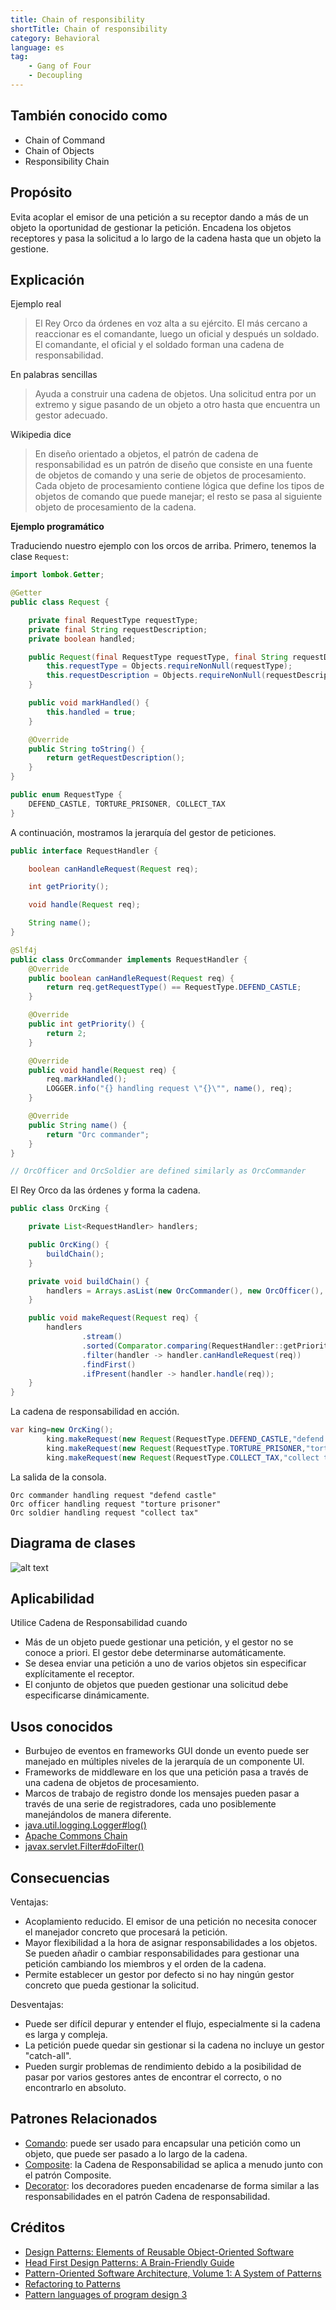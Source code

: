 ```yaml
---
title: Chain of responsibility
shortTitle: Chain of responsibility
category: Behavioral
language: es
tag:
    - Gang of Four
    - Decoupling
---
```


## También conocido como

* Chain of Command
* Chain of Objects
* Responsibility Chain

## Propósito

Evita acoplar el emisor de una petición a su receptor dando a más de un objeto la oportunidad de gestionar la petición. Encadena los objetos receptores y pasa la solicitud a lo largo de la cadena hasta que un objeto la gestione.

## Explicación

Ejemplo real

> El Rey Orco da órdenes en voz alta a su ejército. El más cercano a reaccionar es el comandante, luego un oficial y después un soldado. El comandante, el oficial y el soldado forman una cadena de responsabilidad.

En palabras sencillas

> Ayuda a construir una cadena de objetos. Una solicitud entra por un extremo y sigue pasando de un objeto a otro hasta que encuentra un gestor adecuado.

Wikipedia dice

> En diseño orientado a objetos, el patrón de cadena de responsabilidad es un patrón de diseño que consiste en una fuente de objetos de comando y una serie de objetos de procesamiento. Cada objeto de procesamiento contiene lógica que define los tipos de objetos de comando que puede manejar; el resto se pasa al siguiente objeto de procesamiento de la cadena.

**Ejemplo programático**

Traduciendo nuestro ejemplo con los orcos de arriba. Primero, tenemos la clase `Request`:

```java
import lombok.Getter;

@Getter
public class Request {

    private final RequestType requestType;
    private final String requestDescription;
    private boolean handled;

    public Request(final RequestType requestType, final String requestDescription) {
        this.requestType = Objects.requireNonNull(requestType);
        this.requestDescription = Objects.requireNonNull(requestDescription);
    }

    public void markHandled() {
        this.handled = true;
    }

    @Override
    public String toString() {
        return getRequestDescription();
    }
}

public enum RequestType {
    DEFEND_CASTLE, TORTURE_PRISONER, COLLECT_TAX
}
```

A continuación, mostramos la jerarquía del gestor de peticiones.

```java
public interface RequestHandler {

    boolean canHandleRequest(Request req);

    int getPriority();

    void handle(Request req);

    String name();
}

@Slf4j
public class OrcCommander implements RequestHandler {
    @Override
    public boolean canHandleRequest(Request req) {
        return req.getRequestType() == RequestType.DEFEND_CASTLE;
    }

    @Override
    public int getPriority() {
        return 2;
    }

    @Override
    public void handle(Request req) {
        req.markHandled();
        LOGGER.info("{} handling request \"{}\"", name(), req);
    }

    @Override
    public String name() {
        return "Orc commander";
    }
}

// OrcOfficer and OrcSoldier are defined similarly as OrcCommander

```

El Rey Orco da las órdenes y forma la cadena.

```java
public class OrcKing {

    private List<RequestHandler> handlers;

    public OrcKing() {
        buildChain();
    }

    private void buildChain() {
        handlers = Arrays.asList(new OrcCommander(), new OrcOfficer(), new OrcSoldier());
    }

    public void makeRequest(Request req) {
        handlers
                .stream()
                .sorted(Comparator.comparing(RequestHandler::getPriority))
                .filter(handler -> handler.canHandleRequest(req))
                .findFirst()
                .ifPresent(handler -> handler.handle(req));
    }
}
```

La cadena de responsabilidad en acción.

```java
var king=new OrcKing();
        king.makeRequest(new Request(RequestType.DEFEND_CASTLE,"defend castle"));
        king.makeRequest(new Request(RequestType.TORTURE_PRISONER,"torture prisoner"));
        king.makeRequest(new Request(RequestType.COLLECT_TAX,"collect tax"));
```

La salida de la consola.

```
Orc commander handling request "defend castle"
Orc officer handling request "torture prisoner"
Orc soldier handling request "collect tax"
```

## Diagrama de clases

![alt text](./etc/chain-of-responsibility.urm.png "Diagrama de clases de la cadena de responsabilidad")

## Aplicabilidad

Utilice Cadena de Responsabilidad cuando

* Más de un objeto puede gestionar una petición, y el gestor no se conoce a priori. El gestor debe determinarse automáticamente.
* Se desea enviar una petición a uno de varios objetos sin especificar explícitamente el receptor.
* El conjunto de objetos que pueden gestionar una solicitud debe especificarse dinámicamente.

## Usos conocidos

* Burbujeo de eventos en frameworks GUI donde un evento puede ser manejado en múltiples niveles de la jerarquía de un componente UI.
* Frameworks de middleware en los que una petición pasa a través de una cadena de objetos de procesamiento.
* Marcos de trabajo de registro donde los mensajes pueden pasar a través de una serie de registradores, cada uno posiblemente manejándolos de manera diferente.
* [java.util.logging.Logger#log()](http://docs.oracle.com/javase/8/docs/api/java/util/logging/Logger.html#log%28java.util.logging.Level,%20java.lang.String%29)
* [Apache Commons Chain](https://commons.apache.org/proper/commons-chain/index.html)
* [javax.servlet.Filter#doFilter()](http://docs.oracle.com/javaee/7/api/javax/servlet/Filter.html#doFilter-javax.servlet.ServletRequest-javax.servlet.ServletResponse-javax.servlet.FilterChain-)

## Consecuencias

Ventajas:

* Acoplamiento reducido. El emisor de una petición no necesita conocer el manejador concreto que procesará la petición.
* Mayor flexibilidad a la hora de asignar responsabilidades a los objetos. Se pueden añadir o cambiar responsabilidades para gestionar una petición cambiando los miembros y el orden de la cadena.
* Permite establecer un gestor por defecto si no hay ningún gestor concreto que pueda gestionar la solicitud.

Desventajas:

* Puede ser difícil depurar y entender el flujo, especialmente si la cadena es larga y compleja.
* La petición puede quedar sin gestionar si la cadena no incluye un gestor "catch-all".
* Pueden surgir problemas de rendimiento debido a la posibilidad de pasar por varios gestores antes de encontrar el correcto, o no encontrarlo en absoluto.

## Patrones Relacionados

* [Comando](https://java-design-patterns.com/patterns/command/): puede ser usado para encapsular una petición como un objeto, que puede ser pasado a lo largo de la cadena.
* [Composite](https://java-design-patterns.com/patterns/composite/): la Cadena de Responsabilidad se aplica a menudo junto con el patrón Composite.
* [Decorator](https://java-design-patterns.com/patterns/decorator/): los decoradores pueden encadenarse de forma similar a las responsabilidades en el patrón Cadena de responsabilidad.

## Créditos

* [Design Patterns: Elements of Reusable Object-Oriented Software](https://www.amazon.com/gp/product/0201633612/ref=as_li_tl?ie=UTF8&camp=1789&creative=9325&creativeASIN=0201633612&linkCode=as2&tag=javadesignpat-20&linkId=675d49790ce11db99d90bde47f1aeb59)
* [Head First Design Patterns: A Brain-Friendly Guide](https://www.amazon.com/gp/product/0596007124/ref=as_li_tl?ie=UTF8&camp=1789&creative=9325&creativeASIN=0596007124&linkCode=as2&tag=javadesignpat-20&linkId=6b8b6eea86021af6c8e3cd3fc382cb5b)
* [Pattern-Oriented Software Architecture, Volume 1: A System of Patterns](https://amzn.to/3PAJUg5)
* [Refactoring to Patterns](https://amzn.to/3VOO4F5)
* [Pattern languages of program design 3](https://amzn.to/4a4NxTH)
